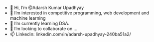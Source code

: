 - 👋 Hi, I’m @Adarsh Kumar Upadhyay
- 👀 I’m interested in competitive programming, web development and machine learning
- 🌱 I’m currently learning DSA.
- 💞️ I’m looking to collaborate on ...
- 📫 Linkedin: linkedin.com/in/adarsh-upadhyay-240ba51a2/

<!---
Blaze-012/Blaze-012 is a ✨ special ✨ repository because its `README.md` (this file) appears on your GitHub profile.
You can click the Preview link to take a look at your changes.
--->
